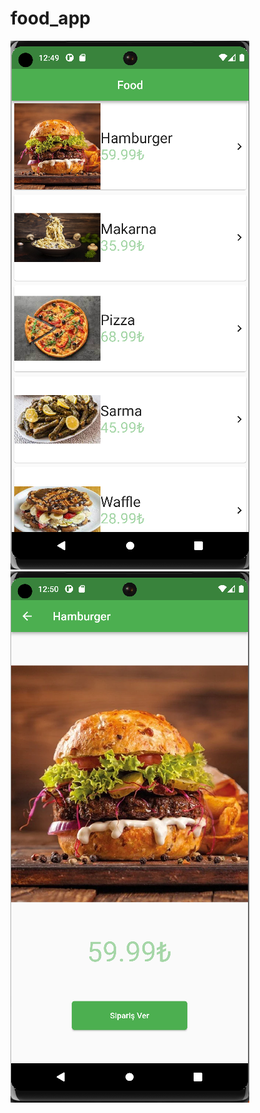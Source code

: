 # food_app

<img src="https://github.com/Gizemkaragozlu/FOOD-APP/blob/main/ss1.png"/>
<img src="https://github.com/Gizemkaragozlu/FOOD-APP/blob/main/ss2.png"/>
